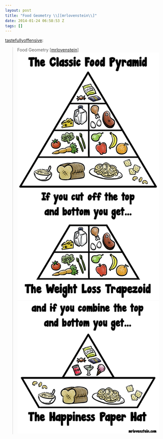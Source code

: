 ```yaml
---
layout: post
title: "Food Geometry \\[[mrlovenstein\\]"
date: 2014-01-24 06:58:53 Z
tags: []
---
```

[tastefullyoffensive](http://tumblr.tastefullyoffensive.com/post/67132121146/food-geometry-mrlovenstein):

> Food Geometry \[[mrlovenstein](http://www.mrlovenstein.com/comic/492#comic)\]
![](/media/2014/01/74364684500_0.png)
![](/media/2014/01/74364684500_1.png)
![](/media/2014/01/74364684500_2.png)
